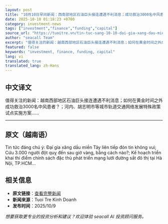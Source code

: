 ```yaml
---
layout: post
title: "10月10日早间新闻：西南部地区石油巨头接连遭遇不利消息；成功救治3000名中风患者"
date: 2025-10-10 01:18:23 +0700
category: investment-news
tags: ["investment","finance","funding","capital"]
source_url: "https://tuoitre.vn/tin-tuc-sang-10-10-dai-gia-xang-dau-mien-tay-lien-tiep-don-tin-khong-vui-cuu-3-000-nguoi-dot-quy-20251009235641514.htm"
author: "seacall Team"
excerpt: "值得关注的新闻：越南西部地区石油巨头接连遭遇不利消息；如何在黄金时间之外成功救治3000名中风患者？；河内、胡志明市等城市轨道交通网络发展特殊政策试点实施方案……..."
featured: false
keywords: "investment, finance, funding, capital"
lang: vi
translated: true
translated_lang: zh-Hans
---
```


## 中文译文

值得关注的新闻：越南西部地区石油巨头接连遭遇不利消息；如何在黄金时间之外成功救治3000名中风患者？；河内、胡志明市等城市轨道交通网络发展特殊政策试点实施方案……

---

## 原文（越南语）

Tin tức đáng chú ý: Đại gia xăng dầu miền Tây liên tiếp đón tin không vui; Cứu 3.000 người đột quỵ đến sau giờ vàng, bằng cách nào?; Kế hoạch triển khai thí điểm chính sách đặc thù phát triển mạng lưới đường sắt đô thị tại Hà Nội, TP.HCM...

## 相关信息

- **原文链接**：[查看完整新闻](https://tuoitre.vn/tin-tuc-sang-10-10-dai-gia-xang-dau-mien-tay-lien-tiep-don-tin-khong-vui-cuu-3-000-nguoi-dot-quy-20251009235641514.htm)
- **新闻来源**：Tuoi Tre Kinh Doanh
- **发布时间**：2025/10/9

*想要获取更专业的投资分析和建议？欢迎体验 seacall AI 投资顾问服务。*